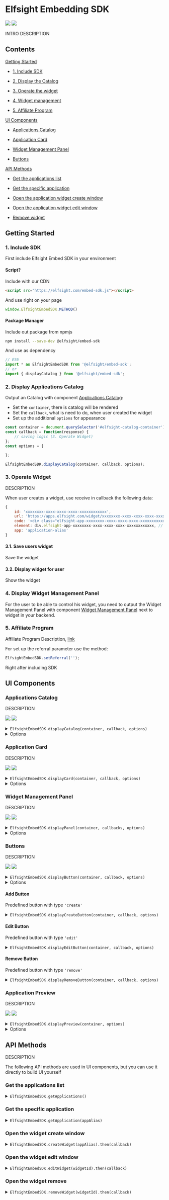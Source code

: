 # Elfsight Embedding SDK

![](https://img.shields.io/badge/build-passed-brightgreen?style=flat-square)
![](https://img.shields.io/badge/version-0.1.0-brightgreen?style=flat-square)

INTRO DESCRIPTION


## Contents

[Getting Started](#getting-started)

 * [1. Include SDK](#1-include-sdk)
 
 * [2. Display the Catalog](#2-display-applications-catalog)
 
 * [3. Operate the widget](#3-operate-the-widget)
 
 * [4. Widget management](#4-widget-management)
 
 * [5. Affiliate Program](#5-affiliate-program)

[UI Components](#ui-components)

 * [Applications Catalog](#applications-catalog)
 
 * [Application Card](#application-card)
 
 * [Widget Management Panel](#widget-management-panel)
 
 * [Buttons](#buttons)

[API Methods](#api-methods)

 * [Get the applications list](#get-applications)
 
 * [Get the specific application](#get-application)
 
 * [Open the application widget create window](#open-create-widget)
 
 * [Open the application widget edit window](#open-edit-widget)
 
 * [Remove widget](#remove-widget)

## Getting Started

### 1. Include SDK
First include Elfsight Embed SDK in your environment

#### Script?
Include with our CDN

```html
<script src="https://elfsight.com/embed-sdk.js"></script>
```

And use right on your page

```js
window.ElfsightEmbedSDK.METHOD()
```

#### Package Manager
Include out package from npmjs

```bash
npm install --save-dev @elfsight/embed-sdk
```

And use as dependency

```js
// ES6
import * as ElfsightEmbedSDK from '@elfsight/embed-sdk';
// or
import { displayCatalog } from '@elfsight/embed-sdk';
```

### 2. Display Applications Catalog
Output an Catalog with component [Applications Catalog](#applications-catalog):

 * Set the `container`, there is catalog will be rendered 
 * Set the `callback`, what is need to do, when user created the widget 
 * Set up the additional `options` for appearance

```js
const container = document.querySelector('#elfsight-catalog-container');
const callback = function(response) {
    // saving logic (3. Operate Widget)
};
const options = {

};

ElfsightEmbedSDK.displayCatalog(container, callback, options);
```

### 3. Operate Widget
DESCRIPTION

When user creates a widget, use receive in callback the following data:

```js
{
    id: 'xxxxxxxx-xxxx-xxxx-xxxx-xxxxxxxxxxxx',
    url: 'https://apps.elfsight.com/widget/xxxxxxxx-xxxx-xxxx-xxxx-xxxxxxxxxxxx',
    code: '<div class="elfsight-app-xxxxxxxx-xxxx-xxxx-xxxx-xxxxxxxxxxxx"></div>',
    element: div.elfsight-app-xxxxxxxx-xxxx-xxxx-xxxx-xxxxxxxxxxxx, // instanceof HTMLElement
    app: 'application-alias'
}
```

#### 3.1. Save users widget
Save the widget

#### 3.2. Display widget for user
Show the widget

### 4. Display Widget Management Panel
For the user to be able to control his widget, you need to output the Widget Management Panel with component [Widget Management Panel](#widget-management-panel) next to widget in your backend.

### 5. Affiliate Program
Affiliate Program Description, [link](https://elfsight.com/affiliate-program/)

For set up the referral parameter use the method:

```js
ElfsightEmbedSDK.setReferral('');
``` 
 
Right after including SDK

## UI Components

### Applications Catalog
DESCRIPTION

![](https://raw.githubusercontent.com/elfsight/embed-sdk/master/assets/catalog.jpg)
[![](https://raw.githubusercontent.com/elfsight/embed-sdk/master/assets/button-jsfiddle.png)](https://jsfiddle.net/elfsight/3vzabkw7/)

<details>
<summary><code>ElfsightEmbedSDK.displayCatalog(container, callback, options)</code></summary>

####
```js
const container = document.querySelector('#elfsight-catalog-container');
const callback = function(response) {
    // saving logic
};
const options = {

};

ElfsightEmbedSDK.displayCatalog(container, callback, options);
```
</details>

<details>
<summary>Options</summary>

####
| option              | type    | default        | description                                |
| --------------------| ------- | -------------- | ------------------------------------------ |
| `title`             | string  | `'Add Widget'` |                                            |
| `searchEnable`      | boolean | `true`         |                                            |
| `searchPlaceholder` | string  | `''`           |                                            |
| `height`            | string  | `''`           |                                            |
| `category`          | string  | `''`           |                                            |
| `promo`             | boolean | `false`        |                                            |
| `promoReferral`     | string  | `''`           |                                            |

`category` option available values can be obtained from [public API request](https://apps.elfsight.com/api/v1/public/categories)
</details>

### Application Card
DESCRIPTION

![](https://raw.githubusercontent.com/elfsight/embed-sdk/master/assets/card.jpg)
[![](https://raw.githubusercontent.com/elfsight/embed-sdk/master/assets/button-jsfiddle.png)](https://jsfiddle.net/elfsight/yrdm45e0/)

<details>
<summary><code>ElfsightEmbedSDK.displayCard(container, callback, options)</code></summary>

####
```js
const container = document.querySelector('#elfsight-app-card-container');
const callback = function(response) {
    // saving logic
};
const options = {
    appAlias: '' // required
};

ElfsightEmbedSDK.displayCard(container, callback, options);
```
</details>

<details>
<summary>Options</summary>

####
| option       | type    | default | description                         |
| ------------ | ------- | ------- | ----------------------------------- |
| `appAlias`   | string  | `''`    |                                     |
| `buttonText` | string  | `'ADD'` | Set up the text for button on hover |
| `buttonIcon` | string  | `'add'` | Set up the text for button on hover |
</details>

### Widget Management Panel
DESCRIPTION

![](https://raw.githubusercontent.com/elfsight/embed-sdk/master/assets/panel.jpg)
[![](https://raw.githubusercontent.com/elfsight/embed-sdk/master/assets/button-jsfiddle.png)](https://jsfiddle.net/elfsight/t63a9vcq/)

<details>
<summary><code>ElfsightEmbedSDK.displayPanel(container, callbacks, options)</code></summary>

####
```js
const container = document.querySelector('#elfsight-widget-panel-container');
const callbacks = {
    onEdit: function(response) {
        // on edit logic
    },
    onRemove: function(response) {
        // on remove logic
    }
};
const options = {
    widgetId: '' // required
};

ElfsightEmbedSDK.displayPanel(container, callbacks, options);
```
</details>

<details>
<summary>Options</summary>

####
| option     | type    | default     | description                                 
| ---------- | ------- | ----------- | ------------------------------------------ |
| `widgetId` | string  | `null`      | **Required**. Indicates the managed widget |
| `size`     | string  | `'big'`     |                                            |
| `color`    | string  | `'#fafafa'` | Panel background color                     |

`size` option available values:
 * big
 * medium
 * small
</details>

### Buttons
DESCRIPTION

![](https://raw.githubusercontent.com/elfsight/embed-sdk/master/assets/button.jpg)
[![](https://raw.githubusercontent.com/elfsight/embed-sdk/master/assets/button-jsfiddle.png)](https://jsfiddle.net/elfsight/oj168u3f/)

<details>
<summary><code>ElfsightEmbedSDK.displayButton(container, callback, options)</code></summary>

####
```js
const container = document.querySelector('#elfsight-button-container');
const callback = function(response) {
    // button callback logic
};
const options = {

};

ElfsightEmbedSDK.displayButton(container, callback, options);
```
</details>

<details>
<summary>Options</summary>

####
| option      | type    | default               | description                                        |
| ----------- | ------- | --------------------- | -------------------------------------------------- |
| `type`      | string  | `'create'`            | **Required**.                                      |
| `widgetId`  | string  | `null`                | **Required** for button types 'edit' and 'remove'. |
| `size`      | string  | `'big'`               |                                                    |
| `colors`    | array   | `['#f93262', '#fff']` |                                                    |
| `text`      | string  | `'Add Widget'`        |                                                    |
| `icon`      | string  | `'glyph'`             |                                                    |
| `copyright` | boolean | `true`                | Disable the copyright 'by Elfsight'                |
         
`type` option available values:
 * `'create'`
 * `'edit'`
 * `'remove'`
                                           
`size` option available values:
 * `'big'`
 * `'medium'`
 * `'small'`
 
`icon` option available values:
 * `'glyph'`
 * `'plus'`
 * `'edit'`
 * `'search'`
 * `'close'`
 * `'trash'`
</details>

#### Add Button
Predefined button with type `'create'`

<details>
<summary><code>ElfsightEmbedSDK.displayCreateButton(container, callback, options)</code></summary>

####
```js
const container = document.querySelector('#elfsight-button-container');
const callback = function(response) {
    // button callback logic
};
const options = {
    appAlias: '' // specify application optionally, display the popup 
};

ElfsightEmbedSDK.displayCreateButton(container, callback, options);
```
</details>

#### Edit Button
Predefined button with type `'edit'`

<details>
<summary><code>ElfsightEmbedSDK.displayEditButton(container, callback, options)</code></summary>

####
```js
const container = document.querySelector('#elfsight-button-container');
const callback = function(response) {
    // button callback logic
};
const options = {
    widgetId: '' // required
};

ElfsightEmbedSDK.displayEditButton(container, callback, options);
```
</details>

#### Remove Button
Predefined button with type `'remove'`

<details>
<summary><code>ElfsightEmbedSDK.displayRemoveButton(container, callback, options)</code></summary>

####
```js
const container = document.querySelector('#elfsight-button-container');
const callback = function(response) {
    // button callback logic
};
const options = {
    widgetId: '' // required
};

ElfsightEmbedSDK.displayRemoveButton(container, callback, options);
```
</details>

### Application Preview
DESCRIPTION

![](https://raw.githubusercontent.com/elfsight/embed-sdk/master/assets/preview.jpg)
[![](https://raw.githubusercontent.com/elfsight/embed-sdk/master/assets/button-jsfiddle.png)](https://jsfiddle.net/elfsight/fmdsL54h/)

<details>
<summary><code>ElfsightEmbedSDK.displayPreview(container, options)</code></summary>

####
```js
const container = document.querySelector('#elfsight-application-preview-container');
const options = {
    appAlias: '' // required
};

ElfsightEmbedSDK.displayPreview(container, options);
```
</details>

<details>
<summary>Options</summary>

####
| option     | type    | default     | description                                 
| ---------- | ------- | ----------- | ------------------------------------------ |
| `appAlias` | string  | `null`      | **Required**. Indicates the managed widget |
| `size`     | string  | `'big'`     |                                            |
| `color`    | string  | `'#fafafa'` | Panel background color                     |

`category` option available values can be obtained from [public API request](https://apps.elfsight.com/api/v1/public/applications)
</details>


## API Methods
DESCRIPTION 

The following API methods are used in UI components, but you can use it directly to build UI yourself

### Get the applications list

<details>
<summary><code>ElfsightEmbedSDK.getApplications()</code></summary>

####
```js
const callback = function(response) {
    // logic on 
};

ElfsightEmbedSDK.getApplications().then(callback);
```
</details>

### Get the specific application

<details>
<summary><code>ElfsightEmbedSDK.getApplication(appAlias)</code></summary>

####
```js
const appAlias = 'instashow'; // required. alias for specified application
const callback = function(response) {
    // logic on
};

ElfsightEmbedSDK.getApplication(appAlias).then(callback);
```
</details>

### Open the widget create window

<details>
<summary><code>ElfsightEmbedSDK.createWidget(appAlias).then(callback)</code></summary>

####
```js
const appAlias = 'instashow'; // optional. alias for specified application, displays the popup if not specified
const callback = function(response) {
    // logic on
};

ElfsightEmbedSDK.createWidget(appAlias).then(callback);
```
</details>

### Open the widget edit window

<details>
<summary><code>ElfsightEmbedSDK.editWidget(widgetId).then(callback)</code></summary>

####
```js
const widgetId = ''; // required. indicated the managed widget
const callback = function(response) {
    // logic on
};

ElfsightEmbedSDK.editWidget(widgetId).then(callback);
```
</details>

### Open the widget remove

<details>
<summary><code>ElfsightEmbedSDK.removeWidget(widgetId).then(callback)</code></summary>

####
```js
const widgetId = ''; // required. indicated the managed widget
const callback = function(response) {
    // logic on
};

ElfsightEmbedSDK.removeWidget(widgetId).then(callback);
```
</details>
